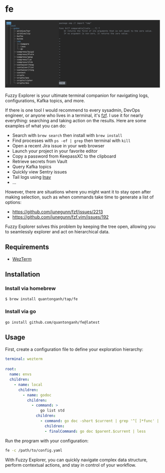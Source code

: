 # fe

![Fuzzy Explorer](./fuzzy-explorer.png)

Fuzzy Explorer is your ultimate terminal companion for navigating logs, configurations, Kafka topics, and more.

If there is one tool I would recommend to every sysadmin, DevOps engineer, or anyone who lives in a terminal, it's [fzf](https://github.com/junegunn/fzf). I use it for nearly everything: searching and taking action on the results. Here are some examples of what you can do:

- Search with `brew search` then install with `brew install`
- Find processes with `ps -ef | grep` then terminal with `kill`
- Open a recent Jira issue in your web browser
- Launch your project in your favorite editor
- Copy a password from KeepassXC to the clipboard
- Retrieve secrets from Vault
- Query Kafka topics
- Quickly view Sentry issues
- Tail logs using [lnav](https://lnav.org/)
- ...

However, there are situations where you might want it to stay open after making selection, such as when commands take time to generate a list of options:

- https://github.com/junegunn/fzf/issues/2213
- https://github.com/junegunn/fzf.vim/issues/192 

Fuzzy Explorer solves this problem by keeping the tree open, allowing you to seamlessly explorer and act on hierarchical data.

## Requirements

- [WezTerm](https://wezfurlong.org/wezterm/index.html)

## Installation

### Install via homebrew

```
$ brew install quantonganh/tap/fe
```

### Install via go

```
go install github.com/quantonganh/fe@latest
```

## Usage

First, create a configuration file to define your exploration hierarchy:

```yaml
terminal: wezterm

root:
  name: envs
  children:
    - name: local
      children:
        - name: godoc
          children:
            - command: >
                go list std
              children:
                - command: go doc -short $current | grep '^[ ]*func' | sed -E 's/^[ ]*func ([^[(]+).*/\1/'
                  children:
                  - finalCommand: go doc $parent.$current | less
```

Run the program with your configuration:

```sh
fe -c /path/to/config.yaml
```

With Fuzzy Explorer, you can quickly navigate complex data structure, perform contextual actions, and stay in control of your workflow.
